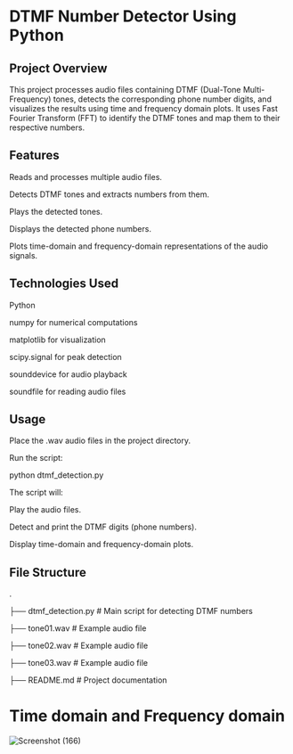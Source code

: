 # DTMF Number Detector Using Python
## Project Overview

This project processes audio files containing DTMF (Dual-Tone Multi-Frequency) tones, detects the corresponding phone number digits, and visualizes the results using time and frequency domain plots. It uses Fast Fourier Transform (FFT) to identify the DTMF tones and map them to their respective numbers.

## Features
Reads and processes multiple audio files.

Detects DTMF tones and extracts numbers from them.

Plays the detected tones.

Displays the detected phone numbers.

Plots time-domain and frequency-domain representations of the audio signals.

## Technologies Used

Python

numpy for numerical computations

matplotlib for visualization

scipy.signal for peak detection

sounddevice for audio playback

soundfile for reading audio files

## Usage

Place the .wav audio files in the project directory.

Run the script:

python dtmf_detection.py

The script will:

Play the audio files.

Detect and print the DTMF digits (phone numbers).

Display time-domain and frequency-domain plots.

## File Structure
.

├── dtmf_detection.py   # Main script for detecting DTMF numbers

├── tone01.wav          # Example audio file

├── tone02.wav          # Example audio file

├── tone03.wav          # Example audio file

├── README.md           # Project documentation

# Time domain and Frequency domain

![Screenshot (166)](https://github.com/user-attachments/assets/5ca37cee-c60b-4de7-9a73-88f3c83e2e27)

